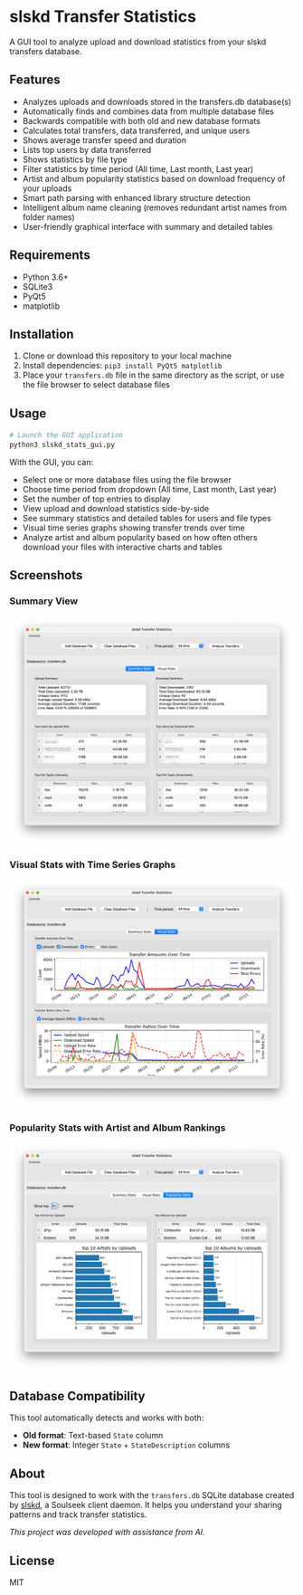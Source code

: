 # slskd Transfer Statistics

A GUI tool to analyze upload and download statistics from your slskd transfers database.

## Features

- Analyzes uploads and downloads stored in the transfers.db database(s)
- Automatically finds and combines data from multiple database files
- Backwards compatible with both old and new database formats
- Calculates total transfers, data transferred, and unique users
- Shows average transfer speed and duration
- Lists top users by data transferred
- Shows statistics by file type
- Filter statistics by time period (All time, Last month, Last year)
- Artist and album popularity statistics based on download frequency of your uploads
- Smart path parsing with enhanced library structure detection  
- Intelligent album name cleaning (removes redundant artist names from folder names)
- User-friendly graphical interface with summary and detailed tables

## Requirements

- Python 3.6+
- SQLite3
- PyQt5
- matplotlib

## Installation

1. Clone or download this repository to your local machine
2. Install dependencies: `pip3 install PyQt5 matplotlib`
3. Place your `transfers.db` file in the same directory as the script, or use the file browser to select database files

## Usage

```bash
# Launch the GUI application
python3 slskd_stats_gui.py
```

With the GUI, you can:
- Select one or more database files using the file browser
- Choose time period from dropdown (All time, Last month, Last year)
- Set the number of top entries to display
- View upload and download statistics side-by-side
- See summary statistics and detailed tables for users and file types
- Visual time series graphs showing transfer trends over time
- Analyze artist and album popularity based on how often others download your files with interactive charts and tables

## Screenshots

### Summary View
![Summary View](Summary.png)

### Visual Stats with Time Series Graphs
![Visual Stats](Visual.png)

### Popularity Stats with Artist and Album Rankings
![Popularity Stats](Popularity.png)

## Database Compatibility

This tool automatically detects and works with both:
- **Old format**: Text-based `State` column
- **New format**: Integer `State` + `StateDescription` columns


## About

This tool is designed to work with the `transfers.db` SQLite database created by [slskd](https://github.com/slskd/slskd), a Soulseek client daemon. It helps you understand your sharing patterns and track transfer statistics.

*This project was developed with assistance from AI.*

## License

MIT
